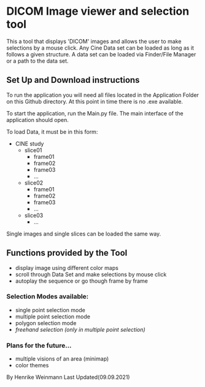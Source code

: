 # DICOM Image viewer and selection tool

This a tool that displays 'DICOM' images and allows the user to make selections by a mouse click.
Any Cine Data set can be loaded as long as it follows a given structure.
A data set can be loaded via Finder/File Manager or a path to the data set.
## Set Up and Download instructions
To run the application you will need all files located in the Application Folder on 
this Github directory.
At this point in time there is no .exe available.

To start the application, run the Main.py file.
The main interface of the application should open.

To load Data, it must be in this form:
- CINE study
  - slice01
    - frame01
    - frame02
    - frame03
    - ...
  - slice02
    - frame01
    - frame02
    - frame03
    - ...
  - slice03
    - ...


Single images and single slices can be loaded the same way.

## Functions provided by the Tool
- display image using different color maps
- scroll through Data Set and make selections by mouse click
- autoplay the sequence or go though frame by frame

### Selection Modes available:
- single point selection mode
- multiple point selection mode
- polygon selection mode
- *freehand selection (only in multiple point selection)*

### Plans for the future...
- multiple visions of an area (minimap)
- color themes

By Henrike Weinmann
Last Updated(09.09.2021)
